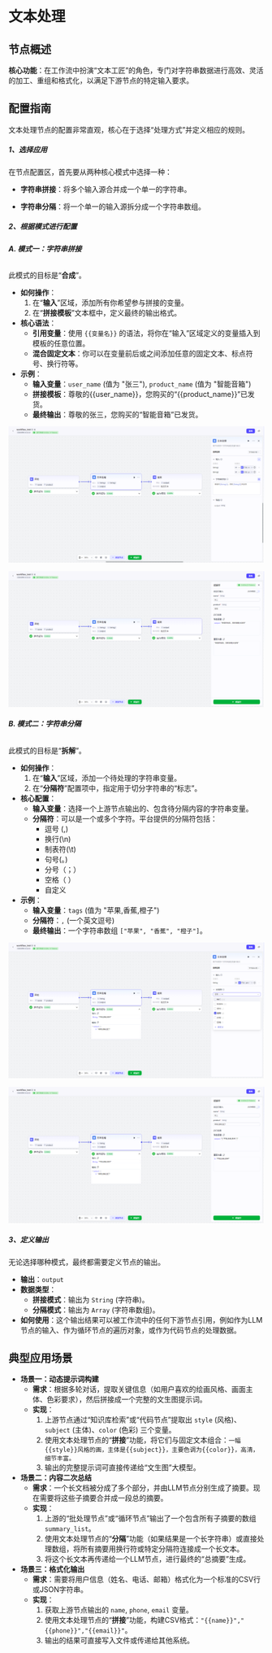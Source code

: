 # 文本处理

## 节点概述
**核心功能**：在工作流中扮演“文本工匠”的角色，专门对字符串数据进行高效、灵活的加工、重组和格式化，以满足下游节点的特定输入要求。



## 配置指南
文本处理节点的配置非常直观，核心在于选择“处理方式”并定义相应的规则。
##### 1、选择应用
在节点配置区，首先要从两种核心模式中选择一种：
* **字符串拼接**：将多个输入源合并成一个单一的字符串。

* **字符串分隔**：将一个单一的输入源拆分成一个字符串数组。

  
##### 2、根据模式进行配置
###### **A. 模式一：字符串拼接**
此模式的目标是“**合成**”。
*   **如何操作**：
    1.  在“**输入**”区域，添加所有你希望参与拼接的变量。
    2.  在“**拼接模板**”文本框中，定义最终的输出格式。
*   **核心语法**：
    *   **引用变量**：使用 `{{变量名}}` 的语法，将你在“输入”区域定义的变量插入到模板的任意位置。
    *   **混合固定文本**：你可以在变量前后或之间添加任意的固定文本、标点符号、换行符等。
*   **示例**：
    *   **输入变量**：`user_name` (值为 "张三"), `product_name` (值为 "智能音箱")
    *   **拼接模板**：尊敬的{{user_name}}，您购买的“{{product_name}}”已发货。
    *   **最终输出**：尊敬的张三，您购买的“智能音箱”已发货。

![image-20250823141556989](assets/image-20250823141556989.png)

![image-20250823141540020](assets/image-20250823141540020.png)

###### **B. 模式二：字符串分隔**
此模式的目标是“**拆解**”。
*   **如何操作**：
    1.  在“**输入**”区域，添加一个待处理的字符串变量。
    2.  在“**分隔符**”配置项中，指定用于切分字符串的“标志”。
*   **核心配置**：
    *   **输入变量**：选择一个上游节点输出的、包含待分隔内容的字符串变量。
    *   **分隔符**：可以是一个或多个字符。平台提供的分隔符包括：
        *   逗号 (,)
        *   换行(\n)
        *   制表符(\t)
        *   句号(。)
        *   分号（；）
        *   空格（ ）
        *   自定义
*   **示例**：
    *   **输入变量**：`tags` (值为 "苹果,香蕉,橙子")
    *   **分隔符**：`,` (一个英文逗号)
    *   **最终输出**：一个字符串数组 `["苹果", "香蕉", "橙子"]`。

![image-20250823142131673](assets/image-20250823142131673.png)

![image-20250823142113223](assets/image-20250823142113223.png)

##### 3、定义输出
无论选择哪种模式，最终都需要定义节点的输出。
*   **输出**：`output` 
*   **数据类型**：
    *   **拼接模式**：输出为 `String` (字符串)。
    *   **分隔模式**：输出为 `Array` (字符串数组)。
*   **如何使用**：这个输出结果可以被工作流中的任何下游节点引用，例如作为LLM节点的输入、作为循环节点的遍历对象，或作为代码节点的处理数据。



## 典型应用场景

*   **场景一：动态提示词构建**
    *   **需求**：根据多轮对话，提取关键信息（如用户喜欢的绘画风格、画面主体、色彩要求），然后拼接成一个完整的文生图提示词。
    *   **实现**：
        1.  上游节点通过“知识库检索”或“代码节点”提取出 `style` (风格)、`subject` (主体)、`color` (色彩) 三个变量。
        2.  使用文本处理节点的“**拼接**”功能，将它们与固定文本组合：`一幅{{style}}风格的画，主体是{{subject}}，主要色调为{{color}}，高清，细节丰富。`
        3.  输出的完整提示词可直接传递给“文生图”大模型。
*   **场景二：内容二次总结**
    *   **需求**：一个长文档被分成了多个部分，并由LLM节点分别生成了摘要。现在需要将这些子摘要合并成一段总的摘要。
    *   **实现**：
        1.  上游的“批处理节点”或“循环节点”输出了一个包含所有子摘要的数组 `summary_list`。
        2.  使用文本处理节点的“**分隔**”功能（如果结果是一个长字符串）或直接处理数组，将所有摘要用换行符或特定分隔符连接成一个长文本。
        3.  将这个长文本再传递给一个LLM节点，进行最终的“总摘要”生成。
*   **场景三：格式化输出**
    *   **需求**：需要将用户信息（姓名、电话、邮箱）格式化为一个标准的CSV行或JSON字符串。
    *   **实现**：
        1.  获取上游节点输出的 `name`, `phone`, `email` 变量。
        2.  使用文本处理节点的“**拼接**”功能，构建CSV格式：`"{{name}}","{{phone}}","{{email}}"`。
        3.  输出的结果可直接写入文件或传递给其他系统。
